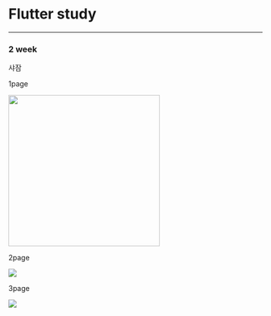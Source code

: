 <h1>Flutter study</h1>
<hr>

<h3>2 week</h3>
<p>샤잠</p> 
<span>
<p>1page</p>
<img src="https://github.com/ksw1912/FlutterStudy/assets/150943603/d7824521-fe19-4c6d-8a80-c01f16cba71a" height="300" width="300">
<p>2page</p>
<img src="https://github.com/ksw1912/FlutterStudy/assets/150943603/1b23bf31-b36d-4469-9235-09d235bf11a3">
  </span>
<p>3page</p>
<img src="https://github.com/ksw1912/FlutterStudy/assets/150943603/3f7e6736-8fc5-41e2-9a9e-776e85b7e7d2">
